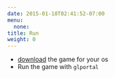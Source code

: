```yaml
---
date: 2015-01-18T02:41:52-07:00
menu:
  none:
title: Run
weight: 0
---
```

- [download](/download) the game for your os
- Run the game with `glportal`

